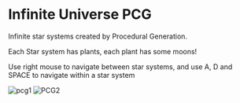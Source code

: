 # Infinite Universe PCG
Infinite star systems created by Procedural Generation. 

Each Star system has plants, each plant has some moons!

Use right mouse to navigate between star systems, and use A, D and SPACE to navigate within a star system

![pcg1](https://user-images.githubusercontent.com/72260733/113222995-c7b65e00-9262-11eb-83c2-4148f4b721a9.png)
![PCG2](https://user-images.githubusercontent.com/72260733/113222996-c84ef480-9262-11eb-8e9d-21e031614d3e.png)
